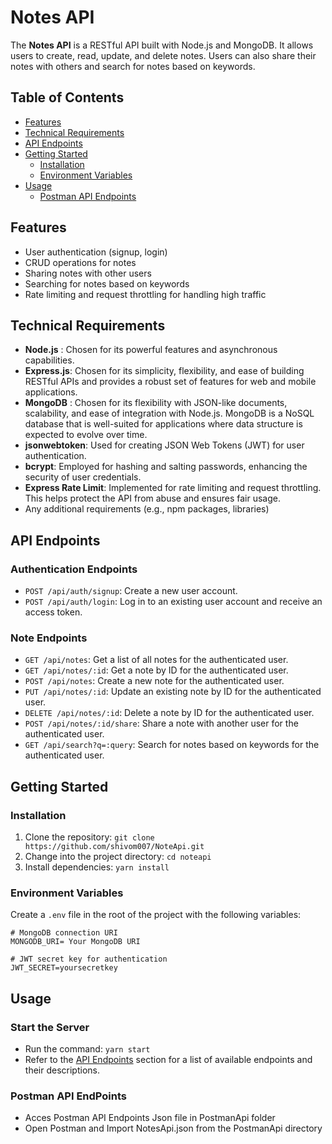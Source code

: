 # Notes API

The **Notes API** is a RESTful API built with Node.js and MongoDB. It allows users to create, read, update, and delete notes. Users can also share their notes with others and search for notes based on keywords.

## Table of Contents

- [Features](#features)
- [Technical Requirements](#technical-requirements)
- [API Endpoints](#api-endpoints)
- [Getting Started](#getting-started)
  - [Installation](#installation)
  - [Environment Variables](#environment-variables)
- [Usage](#usage)
  - [Postman API Endpoints](#postman-api-endpoints)


## Features

- User authentication (signup, login)
- CRUD operations for notes
- Sharing notes with other users
- Searching for notes based on keywords
- Rate limiting and request throttling for handling high traffic

## Technical Requirements

- **Node.js** : Chosen for its powerful features and asynchronous capabilities.
- **Express.js**: Chosen for its simplicity, flexibility, and ease of building RESTful APIs and provides a robust set of features for web and mobile applications.
- **MongoDB** : Chosen for its flexibility with JSON-like documents, scalability, and ease of integration with Node.js. MongoDB is a NoSQL database that is well-suited for applications where data structure is expected to evolve over time.
- **jsonwebtoken**: Used for creating JSON Web Tokens (JWT) for user authentication.
- **bcrypt**: Employed for hashing and salting passwords, enhancing the security of user credentials.
- **Express Rate Limit**: Implemented for rate limiting and request throttling. This helps protect the API from abuse and ensures fair usage.
- Any additional requirements (e.g., npm packages, libraries)

## API Endpoints

### Authentication Endpoints

- `POST /api/auth/signup`: Create a new user account.
- `POST /api/auth/login`: Log in to an existing user account and receive an access token.

### Note Endpoints

- `GET /api/notes`: Get a list of all notes for the authenticated user.
- `GET /api/notes/:id`: Get a note by ID for the authenticated user.
- `POST /api/notes`: Create a new note for the authenticated user.
- `PUT /api/notes/:id`: Update an existing note by ID for the authenticated user.
- `DELETE /api/notes/:id`: Delete a note by ID for the authenticated user.
- `POST /api/notes/:id/share`: Share a note with another user for the authenticated user.
- `GET /api/search?q=:query`: Search for notes based on keywords for the authenticated user.

## Getting Started

### Installation

1. Clone the repository: `git clone https://github.com/shivom007/NoteApi.git`
2. Change into the project directory: `cd noteapi`
3. Install dependencies: `yarn install`

### Environment Variables

Create a `.env` file in the root of the project with the following variables:

```env
# MongoDB connection URI
MONGODB_URI= Your MongoDB URI

# JWT secret key for authentication
JWT_SECRET=yoursecretkey
```

## Usage

### Start the Server
   - Run the command: `yarn start`
   - Refer to the [API Endpoints](#api-endpoints) section for a list of available endpoints and their descriptions.

### Postman API EndPoints
   - Acces Postman API Endpoints Json file in PostmanApi folder
   - Open Postman and Import NotesApi.json from the PostmanApi directory